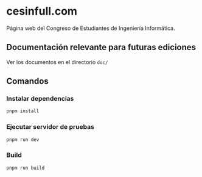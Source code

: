 # cesinfull.com
Página web del Congreso de Estudiantes de Ingeniería Informática.

## Documentación relevante para futuras ediciones
Ver los documentos en el directorio `doc/`


## Comandos

### Instalar dependencias
```bash
pnpm install
```

### Ejecutar servidor de pruebas
```bash
pnpm run dev
```

### Build
```bash
pnpm run build
```
